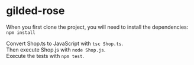 # gilded-rose

When you first clone the project, you will need to install the dependencies:<br />
`npm install`

Convert Shop.ts to JavaScript with `tsc Shop.ts`.<br />
Then execute Shop.js with `node Shop.js`.<br />
Execute the tests with `npm test`.<br />
